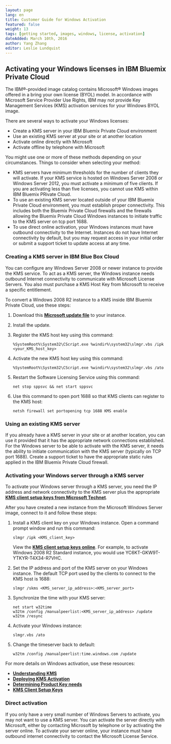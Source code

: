 ```yaml
---
layout: page
lang: en
title: Customer Guide for Windows Activation
featured: false
weight: 13
tags: [getting started, images, windows, license, activation]
dateAdded: March 10th, 2016
author: Yang Zhang
editor: Leslie Lundquist
---
```


## Activating your Windows licenses in IBM Bluemix Private Cloud

The IBM®-provided image catalog contains Microsoft® Windows images offered in a bring your own license (BYOL) model. In accordance with Microsoft Service Provider Use Rights, IBM may not provide Key Management Services (KMS) activation services for your Windows BYOL image.

There are several ways to activate your Windows licenses:

* Create a KMS server in your IBM Bluemix Private Cloud environment
* Use an existing KMS server at your site or at another location
* Activate online directly with Microsoft
* Activate offline by telephone with Microsoft

You might use one or more of these methods depending on your circumstances. Things to consider when selecting your method:

* KMS servers have minimum thresholds for the number of clients they will activate. If your KMS service is hosted on Windows Server 2008 or Windows Server 2012, you must activate a minimum of five clients. If you are activating less than five licenses, you cannot use KMS within IBM Bluemix PRivate Cloud.
* To use an existing KMS server located outside of your IBM Bluemix Private Cloud environment, you must establish proper connectivity. This includes both the Bluemix Private Cloud firewalls and the firewalls allowing the Bluemix Private Cloud Windows instances to initiate traffic to the KMS server on tcp port 1688.
* To use direct online activation, your Windows instances must have outbound connectivity to the Internet. Instances do not have Internet connectivity by default, but you may request access in your initial order or submit a support ticket to update access at any time.

### Creating a KMS server in IBM Blue Box Cloud

You can configure any Windows Server 2008 or newer instance to provide the KMS service. To act as a KMS server, the Windows instance needs outbound Internet connectivity to communicate with Microsoft License Servers. You also must purchase a KMS Host Key from Microsoft to receive a specific entitlement.

To convert a Windows 2008 R2 instance to a KMS inside IBM Bluemix Private Cloud, use these steps:

1. Download this [**Microsoft update file**](http://download.microsoft.com/download/8/0/9/809D7026-D0F4-406E-ACDB-99E306A56A54/Windows6.1-KB2757817-x64.msu "Microsoft update file") to your instance.

2. Install the update.

3. Register the KMS host key using this command:

    ```
    %SystemRoot%\System32\CScript.exe %windir%\system32\slmgr.vbs /ipk <your_KMS_host_key>
    ```
    
4. Activate the new KMS host key using this command:

    ```
    %SystemRoot%\System32\CScript.exe %windir%\system32\slmgr.vbs /ato
    ```
    
5. Restart the Software Licensing Service using this command:
    ```
    net stop sppsvc && net start sppsvc
    ```
    
6. Use this command to open port 1688 so that KMS clients can register to the KMS host:
    ```
    netsh firewall set portopening tcp 1688 KMS enable
    ```


### Using an existing KMS server

If you already have a KMS server in your site or at another location, you can use it provided that it has the appropriate network connections established. For the Windows server to be able to activate with the KMS server, it needs the ability to initiate communication with the KMS server (typically on TCP port 1688). Create a support ticket to have the appropriate static rules applied in the IBM Bluemix Private Cloud firewall.


### Activating your Windows server through a KMS server

To activate your Windows server through a KMS server, you need the IP address and network connectivity to the KMS server plus the appropriate [**KMS client setup keys from Microsoft Technet**](https://technet.microsoft.com/en-us/library/jj612867.aspx "KMS client setup keys from Microsoft Technet").

After you have created a new instance from the Microsoft Windows Server image, connect to it and follow these steps:

1. Install a KMS client key on your Windows instance. Open a command prompt window and run this command:
    ```
    slmgr /ipk <KMS_client_key>
    ```
    View the [**KMS client setup keys online**](http://technet.microsoft.com/en-us/library/jj612867.aspx "KMS client setup keys online"). For example, to activate Windows 2008 R2 Standard instance, you would use YC6KT-GKW9T-YTKYR-T4X34-R7VHC.
    
2. Set the IP address and port of the KMS server on your Windows instance. The default TCP port used by the clients to connect to the KMS host is 1688:
    ```
    slmgr /skms <KMS_server_ip_address>:<KMS_server_port>
    ```
    
3. Synchronize the time with your KMS server:
    ```
    net start w32time
    w32tm /config /manualpeerlist:<KMS_server_ip_address> /update
    w32tm /resync
    ```
4. Activate your Windows instance:
    ```
    slmgr.vbs /ato
    ```
    
5. Change the timeserver back to default:
    ```
    w32tm /config /manualpeerlist:time.windows.com /update
    ```

For more details on Windows activation, use these resources:

  * [**Understanding KMS**](http://technet.microsoft.com/library/ff793434.aspx "Understanding KMS")
  * [**Deploying KMS Activation**](http://technet.microsoft.com/library/ff793409.aspx "Deploying KMS Activation")
  * [**Determining Product Key needs**](http://technet.microsoft.com/en-us/library/ff793412.aspx "Determining Product Key needs")
  * [**KMS Client Setup Keys**](http://technet.microsoft.com/en-us/library/jj612867.aspx "KMS Client Setup Keys")


### Direct activation

If you only have a very small number of Windows Servers to activate, you may not want to use a KMS server. You can activate the server directly with Microsoft, either by contacting Microsoft by telephone or by activating the server online. To activate your server online, your instance must have outbound internet connectivity to contact the Microsoft License Service.

